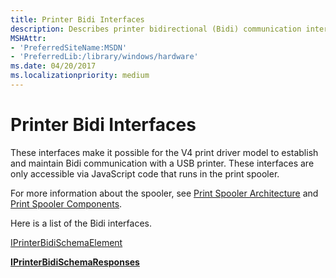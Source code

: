 ```yaml
---
title: Printer Bidi Interfaces
description: Describes printer bidirectional (Bidi) communication interfaces for the V4 print driver.
MSHAttr:
- 'PreferredSiteName:MSDN'
- 'PreferredLib:/library/windows/hardware'
ms.date: 04/20/2017
ms.localizationpriority: medium
---
```


# Printer Bidi Interfaces

These interfaces make it possible for the V4 print driver model to establish and maintain Bidi communication with a USB printer. These interfaces are only accessible via JavaScript code that runs in the print spooler. 

For more information about the spooler, see [Print Spooler Architecture](./print-spooler-architecture.md) and [Print Spooler Components](./print-spooler-components.md).

Here is a list of the Bidi interfaces.

[IPrinterBidiSchemaElement](iprinterbidischemaelement-interface.md)

[**IPrinterBidiSchemaResponses**](iprinterbidischemaresponses.md)
